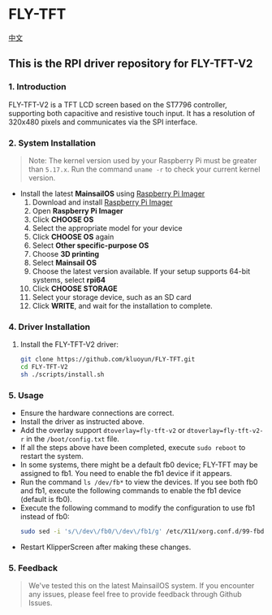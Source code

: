 # FLY-TFT

[中文](./README-ZH.md)

## This is the RPI driver repository for FLY-TFT-V2

### 1. Introduction

FLY-TFT-V2 is a TFT LCD screen based on the ST7796 controller, supporting both capacitive and resistive touch input. It has a resolution of 320x480 pixels and communicates via the SPI interface.

### 2. System Installation

> Note: The kernel version used by your Raspberry Pi must be greater than `5.17.x`. Run the command `uname -r` to check your current kernel version.

* Install the latest **MainsailOS** using [Raspberry Pi Imager](https://www.raspberrypi.com/software/)
    1. Download and install [Raspberry Pi Imager](https://www.raspberrypi.com/software/) 
    2. Open **Raspberry Pi Imager**
    3. Click **CHOOSE OS**
    4. Select the appropriate model for your device
    5. Click **CHOOSE OS** again
    6. Select **Other specific-purpose OS**
    7. Choose **3D printing**
    8. Select **Mainsail OS**
    9. Choose the latest version available. If your setup supports 64-bit systems, select **rpi64**
    10. Click **CHOOSE STORAGE**
    11. Select your storage device, such as an SD card
    12. Click **WRITE**, and wait for the installation to complete.

### 4. Driver Installation

1. Install the FLY-TFT-V2 driver:
    ```bash
    git clone https://github.com/kluoyun/FLY-TFT.git
    cd FLY-TFT-V2
    sh ./scripts/install.sh
    ```

### 5. Usage

* Ensure the hardware connections are correct.
* Install the driver as instructed above.
* Add the overlay support `dtoverlay=fly-tft-v2` or `dtoverlay=fly-tft-v2-r` in the `/boot/config.txt` file.
* If all the steps above have been completed, execute `sudo reboot` to restart the system.
* In some systems, there might be a default fb0 device; FLY-TFT may be assigned to fb1. You need to enable the fb1 device if it appears.
* Run the command `ls /dev/fb*` to view the devices. If you see both fb0 and fb1, execute the following commands to enable the fb1 device (default is fb0).
* Execute the following command to modify the configuration to use fb1 instead of fb0:
    ```bash
    sudo sed -i 's/\/dev\/fb0/\/dev\/fb1/g' /etc/X11/xorg.conf.d/99-fbdev.conf
    ```
* Restart KlipperScreen after making these changes.

### 5. Feedback

> We've tested this on the latest MainsailOS system. If you encounter any issues, please feel free to provide feedback through Github Issues.
